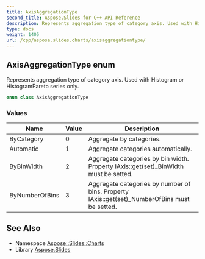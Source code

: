 ```yaml
---
title: AxisAggregationType
second_title: Aspose.Slides for C++ API Reference
description: Represents aggregation type of category axis. Used with Histogram or HistogramPareto series only.
type: docs
weight: 1405
url: /cpp/aspose.slides.charts/axisaggregationtype/
---
```

## AxisAggregationType enum


Represents aggregation type of category axis. Used with Histogram or HistogramPareto series only.

```cpp
enum class AxisAggregationType
```

### Values

| Name | Value | Description |
| --- | --- | --- |
| ByCategory | 0 | Aggregate by categories. |
| Automatic | 1 | Aggregate categories automatically. |
| ByBinWidth | 2 | Aggregate categories by bin width. Property IAxis::get(set)_BinWidth must be setted. |
| ByNumberOfBins | 3 | Aggregate categories by number of bins. Property IAxis::get(set)_NumberOfBins must be setted. |

## See Also

* Namespace [Aspose::Slides::Charts](../)
* Library [Aspose.Slides](../../)
